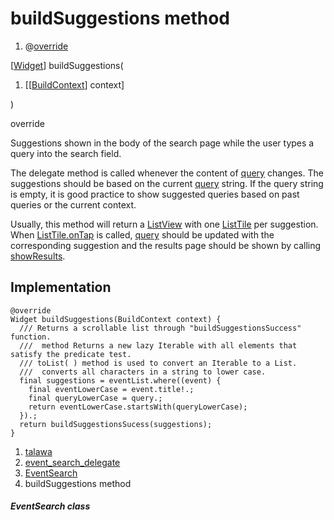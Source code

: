 
<div>

# buildSuggestions method

</div>


<div>

1.  @[override](https://api.flutter.dev/flutter/dart-core/override-constant.html)

</div>

[[Widget](https://api.flutter.dev/flutter/widgets/Widget-class.html)]
buildSuggestions(

1.  [[[BuildContext](https://api.flutter.dev/flutter/widgets/BuildContext-class.md)]
    context]

)


override




Suggestions shown in the body of the search page while the user types a
query into the search field.

The delegate method is called whenever the content of
[query](https://api.flutter.dev/flutter/material/SearchDelegate/query.html)
changes. The suggestions should be based on the current
[query](https://api.flutter.dev/flutter/material/SearchDelegate/query.html)
string. If the query string is empty, it is good practice to show
suggested queries based on past queries or the current context.

Usually, this method will return a
[ListView](https://api.flutter.dev/flutter/widgets/ListView-class.html)
with one
[ListTile](https://api.flutter.dev/flutter/material/ListTile-class.html)
per suggestion. When
[ListTile.onTap](https://api.flutter.dev/flutter/material/ListTile/onTap.html)
is called,
[query](https://api.flutter.dev/flutter/material/SearchDelegate/query.html)
should be updated with the corresponding suggestion and the results page
should be shown by calling
[showResults](https://api.flutter.dev/flutter/material/SearchDelegate/showResults.html).



## Implementation

``` language-dart
@override
Widget buildSuggestions(BuildContext context) {
  /// Returns a scrollable list through "buildSuggestionsSuccess" function.
  ///  method Returns a new lazy Iterable with all elements that satisfy the predicate test.
  /// toList( ) method is used to convert an Iterable to a List.
  ///  converts all characters in a string to lower case.
  final suggestions = eventList.where((event) {
    final eventLowerCase = event.title!.;
    final queryLowerCase = query.;
    return eventLowerCase.startsWith(queryLowerCase);
  }).;
  return buildSuggestionsSucess(suggestions);
}
```







1.  [talawa](../../index.md)
2.  [event_search_delegate](../../widgets_event_search_delegate/)
3.  [EventSearch](../../widgets_event_search_delegate/EventSearch-class.md)
4.  buildSuggestions method

##### EventSearch class







